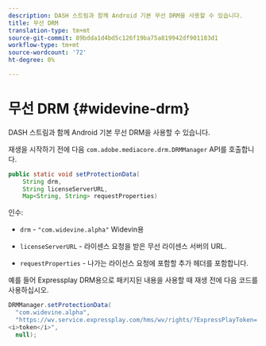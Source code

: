 ```yaml
---
description: DASH 스트림과 함께 Android 기본 무선 DRM을 사용할 수 있습니다.
title: 무선 DRM
translation-type: tm+mt
source-git-commit: 89bdda1d4bd5c126f19ba75a819942df901183d1
workflow-type: tm+mt
source-wordcount: '72'
ht-degree: 0%

---
```



# 무선 DRM {#widevine-drm}

DASH 스트림과 함께 Android 기본 무선 DRM을 사용할 수 있습니다.

재생을 시작하기 전에 다음 `com.adobe.mediacore.drm.DRMManager` API를 호출합니다.

```java
public static void setProtectionData( 
    String drm,  
    String licenseServerURL,   
    Map<String, String> requestProperties)
```

인수:

* `drm` -  `"com.widevine.alpha"` Widevin용

* `licenseServerURL` - 라이센스 요청을 받은 무선 라이센스 서버의 URL.
* `requestProperties` - 나가는 라이선스 요청에 포함할 추가 헤더를 포함합니다.

예를 들어 Expressplay DRM용으로 패키지된 내용을 사용할 때 재생 전에 다음 코드를 사용하십시오.

```java
DRMManager.setProtectionData( 
  "com.widevine.alpha",  
  "https://wv.service.expressplay.com/hms/wv/rights/?ExpressPlayToken= 
<i>token</i>",  
  null); 
```

